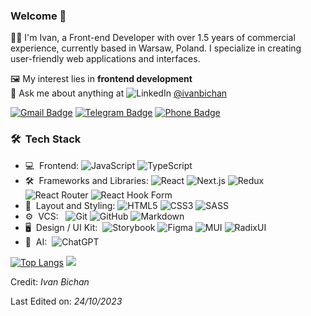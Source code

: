 <h3> Welcome 👋</h3>

👨‍💻 I'm Ivan, a Front-end Developer with over 1.5 years of commercial experience, currently based in Warsaw, Poland. I specialize in creating user-friendly web applications and interfaces.

🖼️ My interest lies in **frontend development**  
💬 Ask me about anything at ![LinkedIn](https://img.shields.io/badge/linkedin-%230077B5.svg?style=flat&logo=linkedin&logoColor=white) [@ivanbichan](https://www.linkedin.com/in/ivanbichan/)

[![Gmail Badge](https://img.shields.io/badge/-Gmail-%23323330.svg?style=for-the-badge&logo=Gmail&logoColor=EA4335)](mailto:ivanbichanfe@gmail.com)
[![Telegram Badge](https://img.shields.io/badge/-Ivan_Bichan-%23323330.svg?style=for-the-badge&logo=Telegram&logoColor=26A5E4)](https://t.me/m_rBIN)
[![Phone Badge](https://img.shields.io/badge/-+48571677842-%23323330.svg?style=for-the-badge)](tel:+48571677842)

<h3> 🛠 &nbsp;Tech Stack</h3>

- 💻 &nbsp;Frontend:&nbsp;![JavaScript](https://img.shields.io/badge/javascript-%23323330.svg?style=flat&logo=javascript&logoColor=%23F7DF1E)  ![TypeScript](https://img.shields.io/badge/typescript-%23007ACC.svg?style=flat&logo=typescript&logoColor=white)  
- 🛠️ &nbsp;Frameworks and Libraries:&nbsp;![React](https://img.shields.io/badge/-React-0A1A2F?style=flat&logo=react) ![Next.js](https://img.shields.io/badge/-Next.js-0A1A2F?style=flat&logo=next.js) ![Redux](https://img.shields.io/badge/redux-%23593d88.svg?style=flat&logo=redux&logoColor=white) ![React Router](https://img.shields.io/badge/React_Router-CA4245?style=flat&logo&logo=react-router&logoColor=white) ![React Hook Form](https://img.shields.io/badge/React%20Hook%20Form-%23EC5990.svg?style=flat&logo&logo=reacthookform&logoColor=white)
- 🎨 &nbsp;Layout and Styling:&nbsp;![HTML5](https://img.shields.io/badge/html5-%23E34F26.svg?style=flat&logo&logo=html5&logoColor=white) ![CSS3](https://img.shields.io/badge/css3-%231572B6.svg?style=flat&logo&logo=css3&logoColor=white) ![SASS](https://img.shields.io/badge/SASS-hotpink.svg?style=flat&logo=SASS&logoColor=white)
- ⚙️ &nbsp;VCS: &nbsp; ![Git](https://img.shields.io/badge/-Git-0A1A2F?style=flat&logo=git) ![GitHub](https://img.shields.io/badge/github-%23121011.svg?style=flat&logo=github&logoColor=white) ![Markdown](https://img.shields.io/badge/-Markdown-0A1A2F?style=flat&logo=markdown) 
- 🖥 &nbsp;Design / UI Kit:&nbsp; ![Storybook](https://img.shields.io/badge/-Storybook-FF4785?style=flat&logo=storybook&logoColor=white) ![Figma](https://img.shields.io/badge/-Figma-0A1A2F?style=flat&logo=figma) ![MUI](https://img.shields.io/badge/MUI-%230081CB.svg?style=flat&logo=mui&logoColor=white) ![RadixUI](https://img.shields.io/badge/Radix-090909?style=logo&logo=RadixUI&logoColor=white)
- 🤖 &nbsp;AI:&nbsp; ![ChatGPT](https://img.shields.io/badge/chatGPT-74aa9c?style=flat&logo=openai&logoColor=white)
  <br/>

[![Top Langs](https://github-readme-stats.vercel.app/api/top-langs/?username=IvanBichan&layout=compact)](https://github.com/IvanBichan/github-readme-stats) 
![](https://github-profile-summary-cards.vercel.app/api/cards/profile-details?username=IvanBichan&theme=solarized_dark)


Credit: *Ivan Bichan*

Last Edited on: *24/10/2023*